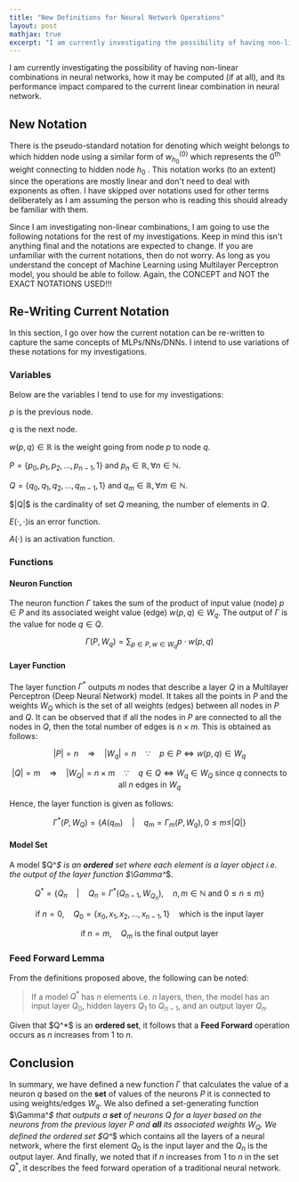 ```yaml
---
title: "New Definitions for Neural Network Operations"
layout: post
mathjax: true
excerpt: "I am currently investigating the possibility of having non-linear combinations in neural networks, how it may be computed (if at all), and its performance impact compared to the current linear combination in neural network."
---
```


I am currently investigating the possibility of having non-linear combinations in neural networks, how it may be computed (if at all), and its performance impact compared to the current linear combination in neural network.

## New Notation
There is the pseudo-standard notation for denoting which weight belongs to which hidden node using a similar form of $w^{(0)}_{h_0}$  which represents the $0^{\text{th}}$ weight connecting to hidden node $h_0$ . This notation works (to an extent) since the operations are mostly linear and don't need to deal with exponents as often. I have skipped over notations used for other terms deliberately as I am assuming the person who is reading this should already be familiar with them.

Since I am investigating non-linear combinations, I am going to use the following notations for the rest of my investigations. Keep in mind this isn't anything final and the notations are expected to change. If you are unfamiliar with the current notations, then do not worry. As long as you understand the concept of Machine Learning using Multilayer Perceptron model, you should be able to follow. Again, the CONCEPT and NOT the EXACT NOTATIONS USED!!!

## Re-Writing Current Notation
In this section, I go over how the current notation can be re-written to capture the same concepts of MLPs/NNs/DNNs. I intend to use variations of these notations for my investigations.

### Variables
Below are the variables I tend to use for my investigations:

$p$ is the previous node.

$q$ is the next node.

$w(p, q) \in \mathbb{R}$ is the weight going from node $p$ to node $q$.

$P = \{p_0, p_1, p_2, ..., p_{n-1}, 1\}$ and $p_n \in \mathbb{R}, \forall n \in \mathbb{N}$. 

$Q = \{q_0, q_1, q_2, ..., q_{m-1}, 1\}$ and $q_m \in \mathbb{R}, \forall m \in \mathbb{N}$. 

\$|Q|\$ is the cardinality of set $Q$ meaning, the number of elements in $Q$. 

$E(\cdot, \cdot)$is an error function.

$A(\cdot)$ is an activation function.

### Functions
#### Neuron Function
The neuron function $\Gamma$ takes the sum of the product of input value (node) $p \in P$ and its associated weight value (edge) $w(p,q) \in W_q$. The output of $\Gamma$ is the value for node $q \in Q$.

$$ \Gamma (P, W_q) = \sum_{p \in P, w \in W_q} p \cdot w(p, q) $$

#### Layer Function
The layer function $\Gamma^{*}$ outputs $m$ nodes that describe a layer $Q$ in a Multilayer Perceptron (Deep Neural Network) model. It takes all the points in $P$ and the weights $W_Q$ which is the set of all weights (edges) between all nodes in $P$ and $Q$. It can be observed that if all the nodes in $P$ are connected to all the nodes in $Q$, then the total number of edges is $n \times m$. This is obtained as follows:

$$ |P| = n \quad \Rightarrow \quad |W_q| = n \quad \because \quad p \in P \Leftrightarrow w(p, q) \in W_q $$

$$ |Q| = m \quad \Rightarrow \quad |W_Q| = n \times m \quad \because \quad q \in Q \Leftrightarrow W_q \in W_Q \text{ since } q \text{ connects to all } n \text{ edges in } W_q $$ 

Hence, the layer function is given as follows:

$$ \Gamma^{*} (P, W_Q) = \{A(q_m)\quad |\quad q_m = \Gamma_{m}(P, W_q), 0 \le m \le |Q|\} $$

#### Model Set
A model \$Q^*\$ is an **ordered** set where each element is a layer object i.e. the output of the layer function \$\Gamma^*\$.

$$Q^* = \{Q_{n} \quad | \quad Q_{n} = \Gamma^*(Q_{n-1}, W_{Q_n}), \quad n,m \in \mathbb{N} \text{ and } 0 \le n \le m\}$$

$$\text{if } n=0, \quad Q_0 = \{x_0, x_1, x_2, ..., x_{n-1}, 1\} \quad \text{which is the input layer}$$

$$\text{if }n = m, \quad Q_m \text{ is the final output layer}$$

### Feed Forward Lemma
From the definitions proposed above, the following can be noted:

> If a model $Q^*$ has $n$ elements i.e. $n$ layers, then, the model has an input layer $Q_0$, hidden layers $Q_1$ to $Q_{n-1}$, and an output layer $Q_n$.

Given that \$Q^*\$ is an **ordered set**, it follows that a **Feed Forward** operation occurs as $n$ increases from $1$ to $n$.

## Conclusion
In summary, we have defined a new function $\Gamma$ that calculates the value of a neuron $q$ based on the **set** of values of the neurons $P$ it is connected to using weights/edges $W_q$. We also defined a set-generating function \$\Gamma^*\$ that outputs a **set** of neurons $Q$ for a layer based on the neurons from the previous layer $P$ and **all** its associated weights $W_Q$. We defined the ordered set \$Q^*\$ which contains all the layers of a neural network, where the first element $Q_0$ is the input layer and the $Q_n$ is the output layer. And finally, we noted that if $n$ increases from $1$ to $n$ in the set $Q^*$, it describes the feed forward operation of a traditional neural network.
